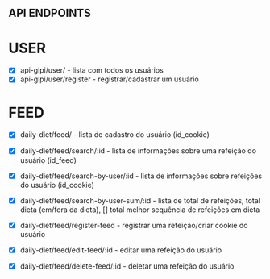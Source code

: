 
## API ENDPOINTS

# USER
- [x] api-glpi/user/ - lista com todos os usuários
- [x] api-glpi/user/register - registrar/cadastrar um usuário

# FEED
- [x] daily-diet/feed/ - lista de cadastro do usuário (id_cookie)
- [x] daily-diet/feed/search/:id - lista de informações sobre uma refeição do usuário (id_feed)
- [x] daily-diet/feed/search-by-user/:id - lista de informações sobre refeições do usuário (id_cookie)
- [x] daily-diet/feed/search-by-user-sum/:id - lista de total de refeições, total dieta (em/fora da dieta), [] total melhor sequência de refeições em dieta
- [x] daily-diet/feed/register-feed - registrar uma refeição/criar cookie do usuário
- [x] daily-diet/feed/edit-feed/:id - editar uma refeição do usuário
- [x] daily-diet/feed/delete-feed/:id - deletar uma refeição do usuário






